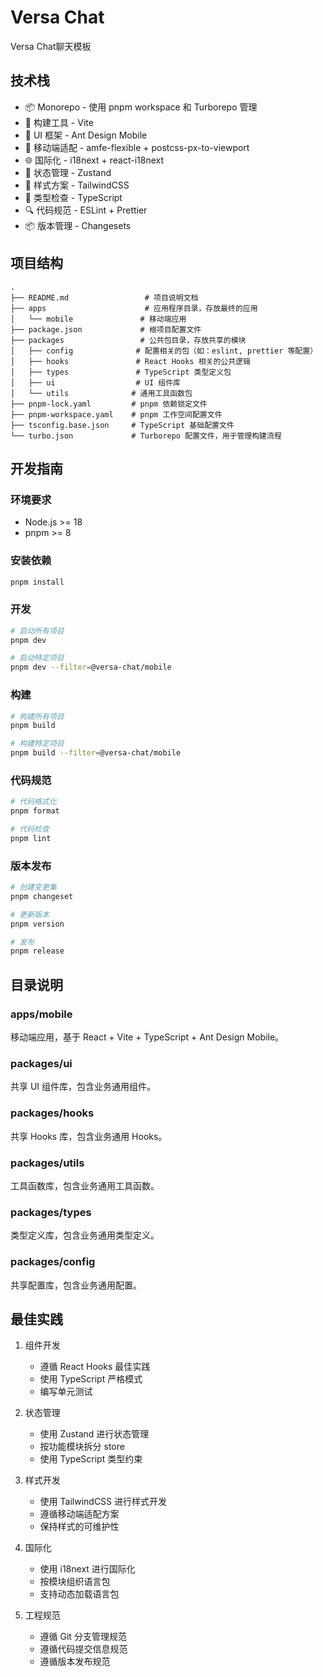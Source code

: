 # Versa Chat

Versa Chat聊天模板

## 技术栈

- 📦 Monorepo - 使用 pnpm workspace 和 Turborepo 管理
- 🚀 构建工具 - Vite
- 🎨 UI 框架 - Ant Design Mobile
- 📱 移动端适配 - amfe-flexible + postcss-px-to-viewport
- 🌐 国际化 - i18next + react-i18next
- 🎯 状态管理 - Zustand
- 🎨 样式方案 - TailwindCSS
- 📝 类型检查 - TypeScript
- 🔍 代码规范 - ESLint + Prettier
- 📦 版本管理 - Changesets

## 项目结构

```
.
├── README.md                 # 项目说明文档
├── apps                      # 应用程序目录，存放最终的应用
│   └── mobile               # 移动端应用
├── package.json             # 根项目配置文件
├── packages                 # 公共包目录，存放共享的模块
│   ├── config              # 配置相关的包（如：eslint, prettier 等配置）
│   ├── hooks               # React Hooks 相关的公共逻辑
│   ├── types               # TypeScript 类型定义包
│   ├── ui                  # UI 组件库
│   └── utils              # 通用工具函数包
├── pnpm-lock.yaml         # pnpm 依赖锁定文件
├── pnpm-workspace.yaml    # pnpm 工作空间配置文件
├── tsconfig.base.json     # TypeScript 基础配置文件
└── turbo.json             # Turborepo 配置文件，用于管理构建流程
```

## 开发指南

### 环境要求

- Node.js >= 18
- pnpm >= 8

### 安装依赖

```bash
pnpm install
```

### 开发

```bash
# 启动所有项目
pnpm dev

# 启动特定项目
pnpm dev --filter=@versa-chat/mobile
```

### 构建

```bash
# 构建所有项目
pnpm build

# 构建特定项目
pnpm build --filter=@versa-chat/mobile
```

### 代码规范

```bash
# 代码格式化
pnpm format

# 代码检查
pnpm lint
```

### 版本发布

```bash
# 创建变更集
pnpm changeset

# 更新版本
pnpm version

# 发布
pnpm release
```

## 目录说明

### apps/mobile

移动端应用，基于 React + Vite + TypeScript + Ant Design Mobile。

### packages/ui

共享 UI 组件库，包含业务通用组件。

### packages/hooks

共享 Hooks 库，包含业务通用 Hooks。

### packages/utils

工具函数库，包含业务通用工具函数。

### packages/types

类型定义库，包含业务通用类型定义。

### packages/config

共享配置库，包含业务通用配置。

## 最佳实践

1. 组件开发

   - 遵循 React Hooks 最佳实践
   - 使用 TypeScript 严格模式
   - 编写单元测试

2. 状态管理

   - 使用 Zustand 进行状态管理
   - 按功能模块拆分 store
   - 使用 TypeScript 类型约束

3. 样式开发

   - 使用 TailwindCSS 进行样式开发
   - 遵循移动端适配方案
   - 保持样式的可维护性

4. 国际化

   - 使用 i18next 进行国际化
   - 按模块组织语言包
   - 支持动态加载语言包

5. 工程规范
   - 遵循 Git 分支管理规范
   - 遵循代码提交信息规范
   - 遵循版本发布规范
